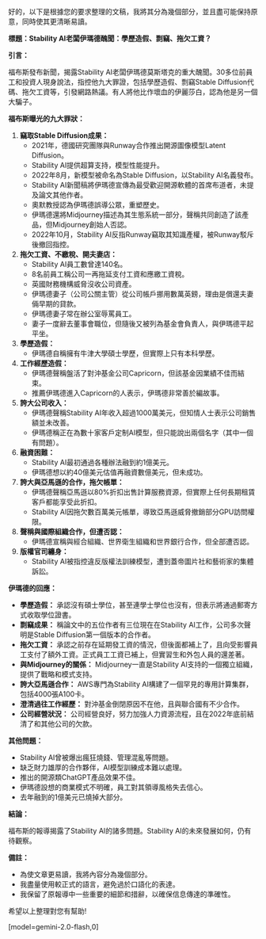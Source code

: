 好的，以下是根據您的要求整理的文稿，我將其分為幾個部分，並且盡可能保持原意，同時使其更清晰易讀。

**標題：Stability AI老闆伊瑪德醜聞：學歷造假、剽竊、拖欠工資？**

**引言：**

福布斯發布新聞，揭露Stability AI老闆伊瑪德莫斯塔克的重大醜聞。30多位前員工和投資人現身說法，指控他九大罪證，包括學歷造假、剽竊Stable Diffusion代碼、拖欠工資等，引發網路熱議。有人將他比作壞血的伊麗莎白，認為他是另一個大騙子。

**福布斯曝光的九大罪狀：**

1.  **竊取Stable Diffusion成果：**
    *   2021年，德國研究團隊與Runway合作推出開源圖像模型Latent Diffusion。
    *   Stability AI提供超算支持，模型性能提升。
    *   2022年8月，新模型被命名為Stable Diffusion，以Stability AI名義發布。
    *   Stability AI新聞稿將伊瑪德宣傳為最受歡迎開源軟體的首席布道者，未提及論文其他作者。
    *   奧默教授認為伊瑪德誤導公眾，重塑歷史。
    *   伊瑪德還將Midjourney描述為其生態系統一部分，聲稱共同創造了該產品，但Midjourney創始人否認。
    *   2022年10月，Stability AI反指Runway竊取其知識產權，被Runway駁斥後撤回指控。
2.  **拖欠工資、不繳稅、開夫妻店：**
    *   Stability AI員工數曾達140名。
    *   8名前員工稱公司一再拖延支付工資和應繳工資稅。
    *   英國財務機構威脅沒收公司資產。
    *   伊瑪德妻子（公司公關主管）從公司帳戶挪用數萬英鎊，理由是償還夫妻倆早期的貸款。
    *   伊瑪德妻子常在辦公室辱罵員工。
    *   妻子一度辭去董事會職位，但隨後又被列為基金會負責人，與伊瑪德平起平坐。
3.  **學歷造假：**
    *   伊瑪德自稱擁有牛津大學碩士學歷，但實際上只有本科學歷。
4.  **工作經歷造假：**
    *   伊瑪德聲稱盤活了對沖基金公司Capricorn，但該基金因業績不佳而結束。
    *   推薦伊瑪德進入Capricorn的人表示，伊瑪德非常善於編故事。
5.  **誇大公司收入：**
    *   伊瑪德聲稱Stability AI年收入超過1000萬美元，但知情人士表示公司銷售額並未改善。
    *   伊瑪德稱正在為數十家客戶定制AI模型，但只能說出兩個名字（其中一個有問題）。
6.  **融資困難：**
    *   Stability AI最初通過各種辦法融到約1億美元。
    *   伊瑪德想以約40億美元估值再融資數億美元，但未成功。
7.  **誇大與亞馬遜的合作，拖欠帳單：**
    *   伊瑪德聲稱亞馬遜以80%折扣出售計算服務資源，但實際上任何長期租賃客戶都能享受此折扣。
    *   Stability AI因拖欠數百萬美元帳單，導致亞馬遜威脅撤銷部分GPU訪問權限。
8.  **聲稱與國際組織合作，但遭否認：**
    *   伊瑪德宣稱與經合組織、世界衛生組織和世界銀行合作，但全部遭否認。
9.  **版權官司纏身：**
    *   Stability AI被指控違反版權法訓練模型，遭到蓋帝圖片社和藝術家的集體訴訟。

**伊瑪德的回應：**

*   **學歷造假：** 承認沒有碩士學位，甚至連學士學位也沒有，但表示將通過郵寄方式收取學位證書。
*   **剽竊成果：** 稱論文中的五位作者有三位現在在Stability AI工作，公司多次聲明是Stable Diffusion第一個版本的合作者。
*   **拖欠工資：** 承認之前存在延期發工資的情況，但後面都補上了，且向受影響員工支付了額外工資。正式員工工資已補上，但實習生和外包人員的還差著。
*   **與Midjourney的關係：** Midjourney一直是Stability AI支持的一個獨立組織，提供了戰略和模式支持。
*   **誇大亞馬遜合作：** AWS專門為Stability AI構建了一個罕見的專用計算集群，包括4000張A100卡。
*   **澄清過往工作經歷：** 對沖基金倒閉原因不在他，且與聯合國有不少合作。
*   **公司經營狀況：** 公司經營良好，努力加強人力資源流程，且在2022年底前結清了和其他公司的欠款。

**其他問題：**

*   Stability AI曾被爆出瘋狂燒錢、管理混亂等問題。
*   缺乏財力雄厚的合作夥伴，AI模型訓練成本難以處理。
*   推出的開源類ChatGPT產品效果不佳。
*   伊瑪德設想的商業模式不明確，員工對其領導風格失去信心。
*   去年融到的1億美元已燒掉大部分。

**結論：**

福布斯的報導揭露了Stability AI的諸多問題。Stability AI的未來發展如何，仍有待觀察。

**備註：**

*   為使文章更易讀，我將內容分為幾個部分。
*   我盡量使用較正式的語言，避免過於口語化的表達。
*   我保留了原報導中一些重要的細節和措辭，以確保信息傳達的準確性。

希望以上整理對您有幫助!

[model=gemini-2.0-flash,0]
